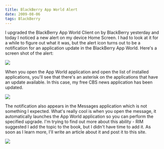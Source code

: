 ```yaml
---
title: BlackBerry App World Alert
date: 2009-08-06
tags: BlackBerry
---
```


I upgraded the BlackBerry App World Client on by BlackBerry yesterday and today I noticed a new alert on my device Home Screen. I had to look at it for a while to figure out what it was, but the alert icon turns out to be a notification for an application update in the BlackBerry App World. Here's a screen shot of the alert:

![](images/stories/appworld01.jpg)

When you open the App World application and open the list of installed applications, you'll see that there's an asterisk on the applications that have an update available. In this case, my free CBS news application has been updated.

![](images/stories/appworld02.jpg)

The notification also appears in the Messages application which is not something I expected. What's really cool is when you open the message, it automatically launches the App World application so you can perform the specified upgrade. I'm trying to find out more about this ability - RIM suggested I add the topic to the book, but I didn't have time to add it. As soon as I learn more, I'll write an article about it and post it to this site.

![](images/stories/appworld03.jpg)